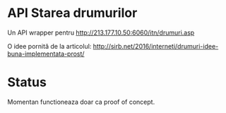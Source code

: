 # API Starea drumurilor
Un API wrapper pentru http://213.177.10.50:6060/itn/drumuri.asp

O idee pornită de la articolul:
http://sirb.net/2016/interneti/drumuri-idee-buna-implementata-prost/

# Status

Momentan functioneaza doar ca proof of concept.